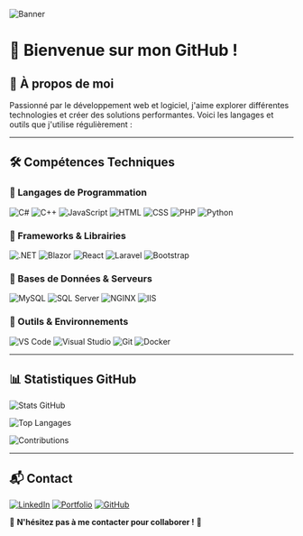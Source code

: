 ![Banner](https://your-banner-image-link.com)

# 👋 Bienvenue sur mon GitHub !

## 🚀 À propos de moi

Passionné par le développement web et logiciel, j'aime explorer différentes technologies et créer des solutions performantes. Voici les langages et outils que j'utilise régulièrement :

---

## 🛠️ Compétences Techniques

### 🔹 Langages de Programmation

![C#](https://img.shields.io/badge/C%23-239120?style=for-the-badge&logo=c-sharp&logoColor=white)
![C++](https://img.shields.io/badge/C++-00599C?style=for-the-badge&logo=c%2B%2B&logoColor=white)
![JavaScript](https://img.shields.io/badge/JavaScript-F7DF1E?style=for-the-badge&logo=javascript&logoColor=black)
![HTML](https://img.shields.io/badge/HTML5-E34F26?style=for-the-badge&logo=html5&logoColor=white)
![CSS](https://img.shields.io/badge/CSS3-1572B6?style=for-the-badge&logo=css3&logoColor=white)
![PHP](https://img.shields.io/badge/PHP-777BB4?style=for-the-badge&logo=php&logoColor=white)
![Python](https://img.shields.io/badge/Python-3776AB?style=for-the-badge&logo=python&logoColor=white)

### 🔹 Frameworks & Librairies

![.NET](https://img.shields.io/badge/.NET-512BD4?style=for-the-badge&logo=dotnet&logoColor=white)
![Blazor](https://img.shields.io/badge/Blazor-512BD4?style=for-the-badge&logo=blazor&logoColor=white)
![React](https://img.shields.io/badge/React-61DAFB?style=for-the-badge&logo=react&logoColor=black)
![Laravel](https://img.shields.io/badge/Laravel-FF2D20?style=for-the-badge&logo=laravel&logoColor=white)
![Bootstrap](https://img.shields.io/badge/Bootstrap-7952B3?style=for-the-badge&logo=bootstrap&logoColor=white)

### 🔹 Bases de Données & Serveurs

![MySQL](https://img.shields.io/badge/MySQL-4479A1?style=for-the-badge&logo=mysql&logoColor=white)
![SQL Server](https://img.shields.io/badge/SQL%20Server-CC2927?style=for-the-badge&logo=microsoft-sql-server&logoColor=white)
![NGINX](https://img.shields.io/badge/NGINX-009639?style=for-the-badge&logo=nginx&logoColor=white)
![IIS](https://img.shields.io/badge/IIS-0078D6?style=for-the-badge&logo=windows&logoColor=white)

### 🔹 Outils & Environnements

![VS Code](https://img.shields.io/badge/VS%20Code-007ACC?style=for-the-badge&logo=visual-studio-code&logoColor=white)
![Visual Studio](https://img.shields.io/badge/Visual%20Studio-5C2D91?style=for-the-badge&logo=visual-studio&logoColor=white)
![Git](https://img.shields.io/badge/Git-F05032?style=for-the-badge&logo=git&logoColor=white)
![Docker](https://img.shields.io/badge/Docker-2496ED?style=for-the-badge&logo=docker&logoColor=white)

---

## 📊 Statistiques GitHub

![Stats GitHub](https://github-readme-stats.vercel.app/api?username=hounsouthohin&show_icons=true&theme=dark)

![Top Langages](https://github-readme-stats.vercel.app/api/top-langs/?username=hounsouthohin&layout=compact&theme=dark)

![Contributions](https://github-readme-activity-graph.vercel.app/graph?username=hounsouthohin&theme=github-dark)

---

## 📬 Contact

[![LinkedIn](https://img.shields.io/badge/LinkedIn-0077B5?style=for-the-badge&logo=linkedin&logoColor=white)](www.linkedin.com/in/arthur-bambara-776068264)
[![Portfolio](https://img.shields.io/badge/Portfolio-000?style=for-the-badge&logo=vercel&logoColor=white)](https://your-portfolio.com)
[![GitHub](https://img.shields.io/badge/GitHub-181717?style=for-the-badge&logo=github&logoColor=white)](https://github.com/hounsouthohin)

💬 **N'hésitez pas à me contacter pour collaborer !** 🚀


